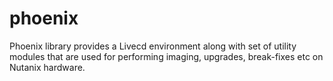 # phoenix
Phoenix library provides a Livecd environment along with set of utility modules that are used for performing imaging, upgrades, break-fixes etc on Nutanix hardware.
